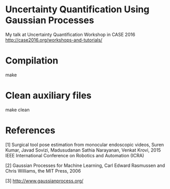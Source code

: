 # Uncertainty Quantification Using Gaussian Processes
My talk at Uncertainty Quantification Workshop in CASE 2016 http://case2016.org/workshops-and-tutorials/ 
# Compilation
make 
# Clean auxiliary files
make clean
# References
[1] Surgical tool pose estimation from monocular endoscopic videos, Suren Kumar, Javad Sovizi, Madusudanan Sathia Narayanan, Venkat Krovi, 2015 IEEE International Conference on Robotics and Automation (ICRA)

[2] Gaussian Processes for Machine Learning, Carl Edward Rasmussen and Chris Williams, the MIT Press, 2006 

[3] http://www.gaussianprocess.org/
